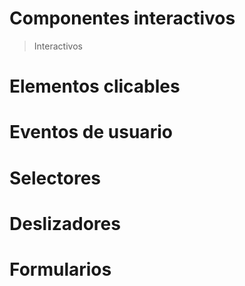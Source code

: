 # Componentes interactivos

> Interactivos


# Elementos clicables

# Eventos de usuario

# Selectores

# Deslizadores

# Formularios
